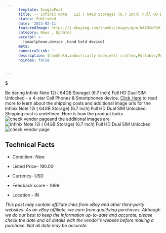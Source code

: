 ```yaml
---
      template: SinglePost
      title: -- Infinix Note   12i ( 64GB Storage) (6.7 inch) Full HD Dual SIM Unlocked
      status: Published
      date: '2023-02-11'
      featuredImage: https://i.ebayimg.com/thumbs/images/g/m-kAAOSwFb9j0NyL/s-l225.jpg
      category: News , Updates
      excerpt: >-
        [smartphone,device ,hand held device]
      meta:
      canonicalLink: ''
      description: [handheld,industrially made,well crafted,Portable,Mobile,Compact,Convenient,Lightweight,Maneuverable,Man-portable,Miniature,Carriable,Hand-held,Light,Holdable,Transportable,Mobile device,Pocket-sized,On-the-go,Wireless,Cordless,Compact size,Convenient size, smartphone,device ,hand held device]
      noindex: false
      
        
---
```

$

Be daring Infinix Note   12i ( 64GB Storage) (6.7 inch) Full HD Dual SIM Unlocked - a 4-star Cell Phones & Smartphones device. [Click Here](https://www.ebay.com/itm/185750150021?hash=item2b3f925b85%3Ag%3Am-kAAOSwFb9j0NyL&mkevt=1&mkcid=1&mkrid=711-53200-19255-0&campid=%253CePNCampaignId%253E&customid=%253CreferenceId%253E&toolid=10049) to read more to learn about the shipping costs and additional image urls for the Infinix Note   12i ( 64GB Storage) (6.7 inch) Full HD Dual SIM Unlocked. Shipping cost is undefined. Here is how the product looks ![check vendor page](https://i.ebayimg.com/thumbs/images/g/m-kAAOSwFb9j0NyL/s-l225.jpg)and the additional images are![Infinix Note   12i ( 64GB Storage) (6.7 inch) Full HD Dual SIM Unlocked](https://i.ebayimg.com/images/g/m-kAAOSwFb9j0NyL/s-l640.jpg)![check vendor page](https://origin-galleryplus.ebayimg.com/ws/web/185750150021_2_0_1/225x225.jpg,https://origin-galleryplus.ebayimg.com/ws/web/185750150021_3_0_1/225x225.jpg,https://origin-galleryplus.ebayimg.com/ws/web/185750150021_4_0_1/225x225.jpg,https://origin-galleryplus.ebayimg.com/ws/web/185750150021_5_0_1/225x225.jpg,https://origin-galleryplus.ebayimg.com/ws/web/185750150021_6_0_1/225x225.jpg)



 ## Technical Facts 



     
      

 - Condition- New 


      

 - Listed Price- 190.00 


      

 - Currency- USD 


      

 - Feedback score - 1699 


      

 - Location - IN 


      
      

 *_This post may contain affiliate links from eBay and other third-party websites. As an eBay affiliate, we earn from qualifying purchases. Although we do our best to keep the information up-to-date and accurate, please check the date and all details with the vendor's website before making a purchase. Not all data may be accurate._*






